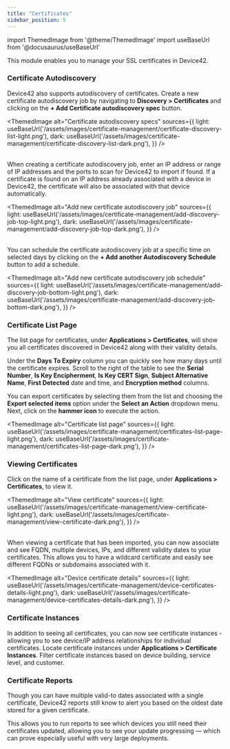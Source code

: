 ```yaml
---
title: "Certificates"
sidebar_position: 5
---
```


import ThemedImage from '@theme/ThemedImage'
import useBaseUrl from '@docusaurus/useBaseUrl'

This module enables you to manage your SSL certificates in Device42.

### Certificate Autodiscovery

Device42 also supports autodiscovery of certificates. Create a new certificate autodiscovery job by navigating to **Discovery > Certificates** and clicking on the **+ Add Certificate autodiscovery spec** button.

<ThemedImage
  alt="Certificate autodiscovery specs"
  sources={{
    light: useBaseUrl('/assets/images/certificate-management/certificate-discovery-list-light.png'),
    dark: useBaseUrl('/assets/images/certificate-management/certificate-discovery-list-dark.png'),
  }}
/>
<br/><br/>

When creating a certificate autodiscovery job, enter an IP address or range of IP addresses and the ports to scan for Device42 to import if found. If a certificate is found on an IP address already associated with a device in Device42, the certificate will also be associated with that device automatically.

<ThemedImage
  alt="Add new certificate autodiscovery job"
  sources={{
    light: useBaseUrl('/assets/images/certificate-management/add-discovery-job-top-light.png'),
    dark: useBaseUrl('/assets/images/certificate-management/add-discovery-job-top-dark.png'),
  }}
/>
<br/><br/>

You can schedule the certificate autodiscovery job at a specific time on selected days by clicking on the **+ Add another Autodiscovery Schedule** button to add a schedule.

<ThemedImage
  alt="Add new certificate autodiscovery job schedule"
  sources={{
    light: useBaseUrl('/assets/images/certificate-management/add-discovery-job-bottom-light.png'),
    dark: useBaseUrl('/assets/images/certificate-management/add-discovery-job-bottom-dark.png'),
  }}
/>

### Certificate List Page

The list page for certificates, under **Applications > Certificates**, will show you all certificates discovered in Device42 along with their validity details. 

Under the **Days To Expiry** column you can quickly see how many days until the certificate expires. Scroll to the right of the table to see the **Serial Number**, **Is Key Encipherment**, 
**Is Key CERT Sign**, **Subject Alternative Name**, **First Detected** date and time, and **Encryption method** columns.

You can export certificates by selecting them from the list and choosing the **Export selected items** option under the **Select an Action** dropdown menu. Next, click on the **hammer icon** to execute the action.

<ThemedImage
  alt="Certificate list page"
  sources={{
    light: useBaseUrl('/assets/images/certificate-management/certificates-list-page-light.png'),
    dark: useBaseUrl('/assets/images/certificate-management/certificates-list-page-dark.png'),
  }}
/>


### Viewing Certificates

Click on the name of a certificate from the list page, under **Applications > Certificates**, to view it.

<ThemedImage
  alt="View certificate"
  sources={{
    light: useBaseUrl('/assets/images/certificate-management/view-certificate-light.png'),
    dark: useBaseUrl('/assets/images/certificate-management/view-certificate-dark.png'),
  }}
/>
<br/><br/>

When viewing a certificate that has been imported, you can now associate and see FQDN, multiple devices, IPs, and different validity dates to your certificates. This allows you to have a wildcard certificate and easily see different FQDNs or subdomains associated with it.

<ThemedImage
  alt="Device certificate details"
  sources={{
    light: useBaseUrl('/assets/images/certificate-management/device-certificates-details-light.png'),
    dark: useBaseUrl('/assets/images/certificate-management/device-certificates-details-dark.png'),
  }}
/>

### Certificate Instances

In addition to seeing all certificates, you can now see certificate instances - allowing you to see device/IP address relationships for individual certificates. Locate certificate instances under **Applications > Certificate Instances**. Filter certificate instances based on device building, service level, and customer.

### Certificate Reports

Though you can have multiple valid-to dates associated with a single certificate, Device42 reports still know to alert you based on the oldest date stored for a given certificate.

This allows you to run reports to see which devices you still need their certificates updated, allowing you to see your update progressing — which can prove especially useful with very large deployments.
